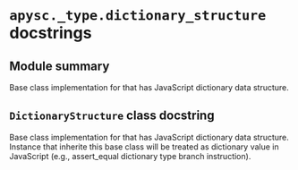 # `apysc._type.dictionary_structure` docstrings

## Module summary

Base class implementation for that has JavaScript dictionary data structure.

## `DictionaryStructure` class docstring

Base class implementation for that has JavaScript dictionary data structure. Instance that inherite this base class will be treated as dictionary value in JavaScript (e.g., assert_equal dictionary type branch instruction).